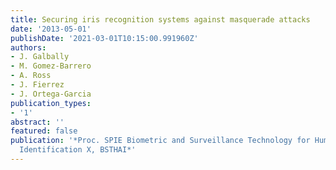 ```yaml
---
title: Securing iris recognition systems against masquerade attacks
date: '2013-05-01'
publishDate: '2021-03-01T10:15:00.991960Z'
authors:
- J. Galbally
- M. Gomez-Barrero
- A. Ross
- J. Fierrez
- J. Ortega-Garcia
publication_types:
- '1'
abstract: ''
featured: false
publication: '*Proc. SPIE Biometric and Surveillance Technology for Human and Activity
  Identification X, BSTHAI*'
---
```


